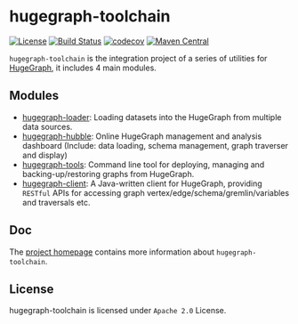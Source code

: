 # hugegraph-toolchain

[![License](https://img.shields.io/badge/license-Apache%202-0E78BA.svg)](https://www.apache.org/licenses/LICENSE-2.0.html)
[![Build Status](https://github.com/apache/hugegraph-toolchain/actions/workflows/ci.yml/badge.svg)](https://github.com/apache/hugegraph-toolchain/actions/workflows/ci.yml)
[![codecov](https://codecov.io/gh/apache/hugegraph-toolchain/branch/master/graph/badge.svg)](https://codecov.io/gh/apache/hugegraph-toolchain)
[![Maven Central](https://maven-badges.herokuapp.com/maven-central/com.baidu.hugegraph/hugegraph-loader/badge.svg)](https://mvnrepository.com/artifact/com.baidu.hugegraph/hugegraph-loader)

`hugegraph-toolchain` is the integration project of a series of utilities for [HugeGraph](https://github.com/apache/hugegraph), it includes 4 main modules.

## Modules

- [hugegraph-loader](./hugegraph-loader): Loading datasets into the HugeGraph from multiple data sources.
- [hugegraph-hubble](./hugegraph-hubble): Online HugeGraph management and analysis dashboard (Include: data loading, schema management, graph traverser and display)
- [hugegraph-tools](./hugegraph-tools): Command line tool for deploying, managing and backing-up/restoring graphs from HugeGraph.
- [hugegraph-client](./hugegraph-client): A Java-written client for HugeGraph, providing `RESTful` APIs for accessing graph vertex/edge/schema/gremlin/variables and traversals etc.

## Doc

The [project homepage](https://hugegraph.apache.org/docs/quickstart/) contains more information about `hugegraph-toolchain`. 

## License

hugegraph-toolchain is licensed under `Apache 2.0` License.
